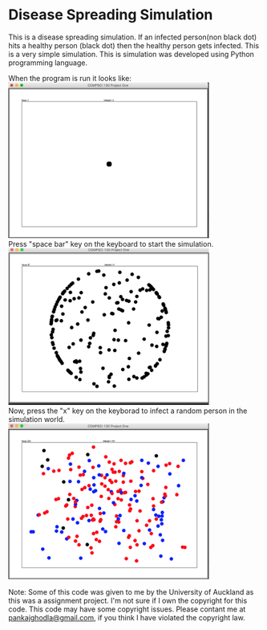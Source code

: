 # Disease Spreading Simulation

This is a disease spreading simulation. If an infected person(non black dot) hits a healthy person (black dot) then the healthy person gets infected.
This is a very simple simulation.
This is simulation was developed using Python programming language. 

When the program is run it looks like: <br/>
<img src="https://github.com/PankajGhodla/disease-spreading-simulation/blob/master/Initial%20Image.png" width="400px"><br/>
Press "space bar" key on the keyboard to start the simulation.<br/>
<img src="https://github.com/PankajGhodla/disease-spreading-simulation/blob/master/Intermediate.png" width="400px"><br/>
Now, press the "x" key on the keyborad to infect a random person in the simulation world. <br/>
<img src="https://github.com/PankajGhodla/disease-spreading-simulation/blob/master/Final.png" width="400px"><br/>



<bold>Note: </bold>Some of this code was given to me by the University of Auckland as this was a assignment project. I'm not sure if I own the copyright for this code.
This code may have some copyright issues.
Please contant me at pankajghodla@gmail.com, if you think I have violated the copyright law. 
